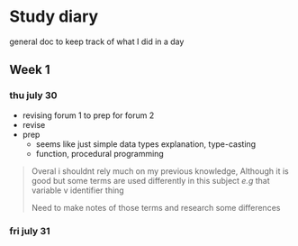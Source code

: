 # Study diary

general doc to keep track of what I did in a day

## Week 1

### thu july 30

- revising forum 1 to prep for forum 2
- revise
- prep
  - seems like just simple data types explanation, type-casting
  - function, procedural programming

> Overal i shouldnt rely much on my previous knowledge, Although it is good but some terms are used differently in this subject
> *e.g* that variable v identifier thing
> 
> Need to make notes of those terms and research some differences


### fri july 31